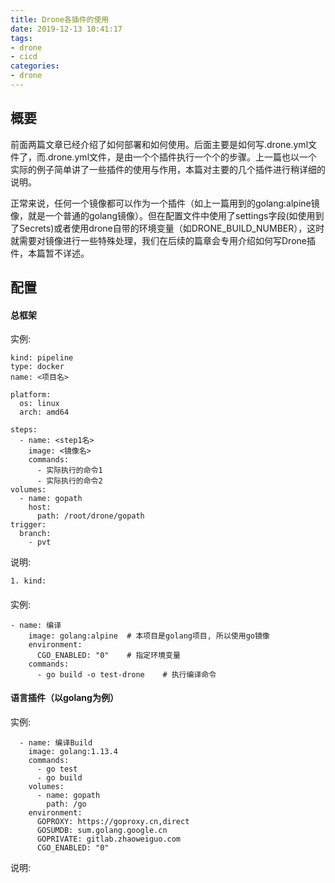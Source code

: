 ```yaml
---
title: Drone各插件的使用
date: 2019-12-13 10:41:17
tags:
- drone
- cicd
categories:
- drone
---
```


## 概要

前面两篇文章已经介绍了如何部署和如何使用。后面主要是如何写.drone.yml文件了，而.drone.yml文件，是由一个个插件执行一个个的步骤。上一篇也以一个实际的例子简单讲了一些插件的使用与作用，本篇对主要的几个插件进行稍详细的说明。

正常来说，任何一个镜像都可以作为一个插件（如上一篇用到的golang:alpine镜像，就是一个普通的golang镜像）。但在配置文件中使用了settings字段(如使用到了Secrets)或者使用drone自带的环境变量（如DRONE_BUILD_NUMBER），这时就需要对镜像进行一些特殊处理，我们在后续的篇章会专用介绍如何写Drone插件，本篇暂不详述。

## 配置

#### 总框架

实例:
```
kind: pipeline
type: docker
name: <项目名>

platform:
  os: linux
  arch: amd64

steps:
  - name: <step1名>
    image: <镜像名>
    commands:
      - 实际执行的命令1
      - 实际执行的命令2
volumes:
  - name: gopath
    host:
      path: /root/drone/gopath
trigger:
  branch:
    - pvt
```

说明:
```
1. kind: 
```


#### 

实例:
```
- name: 编译
    image: golang:alpine  # 本项目是golang项目, 所以使用go镜像
    environment:
      CGO_ENABLED: "0"    # 指定环境变量
    commands:
      - go build -o test-drone    # 执行编译命令
```


#### 语言插件（以golang为例）

实例:
``` 
  - name: 编译Build
    image: golang:1.13.4
    commands:
      - go test
      - go build
    volumes:
      - name: gopath
        path: /go
    environment:
      GOPROXY: https://goproxy.cn,direct
      GOSUMDB: sum.golang.google.cn
      GOPRIVATE: gitlab.zhaoweiguo.com
      CGO_ENABLED: "0"
```

说明:








